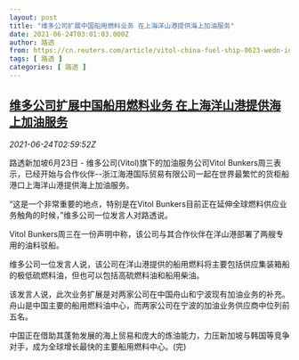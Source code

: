 ```yaml
---
layout: post
title: "维多公司扩展中国船用燃料业务 在上海洋山港提供海上加油服务"
date: 2021-06-24T03:01:03.000Z
author: 路透
from: https://cn.reuters.com/article/vitol-china-fuel-ship-0623-wedn-idCNKCS2E009G
tags: [ 路透 ]
categories: [ 路透 ]
---
```

<!--1624503663000-->
[维多公司扩展中国船用燃料业务 在上海洋山港提供海上加油服务](https://cn.reuters.com/article/vitol-china-fuel-ship-0623-wedn-idCNKCS2E009G)
------

<div>
<div><i>2021-06-24T02:59:52Z</i></div><p>路透新加坡6月23日 - 维多公司(Vitol)旗下的加油服务公司Vitol Bunkers周三表示，已经开始与合作伙伴--浙江海港国际贸易有限公司一起在世界最繁忙的货柜船港口上海洋山港提供海上加油服务。</p><p>“这是一个非常重要的地点，特别是在Vitol Bunkers目前正在延伸全球燃料供应业务触角的时候，”维多公司一位发言人对路透说。</p><p>Vitol Bunkers周三在一份声明中称，该公司与其合作伙伴在洋山港部署了两艘专用的油料驳船。</p><p>维多公司一位发言人说，该公司在洋山港提供的船用燃料将主要包括供应集装箱船的极低硫燃料油，但也可以包括高硫燃料油和船用柴油。</p><p>该发言人说，此次业务扩展是对两家公司在中国舟山和宁波现有加油业务的补充。舟山是中国主要的船用燃料油中心，而两家公司在宁波的加油业务供应商中位列前五名。</p><p>中国正在借助其蓬勃发展的海上贸易和庞大的炼油能力，力压新加坡与韩国等竞争对手，成为全球增长最快的主要船用燃料中心。(完)</p>
</div>
